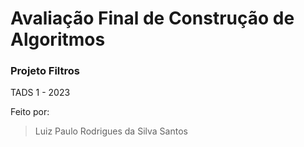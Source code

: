 # Avaliação Final de Construção de Algoritmos
### Projeto Filtros

TADS 1 - 2023

Feito por:

> Luiz Paulo Rodrigues da Silva Santos